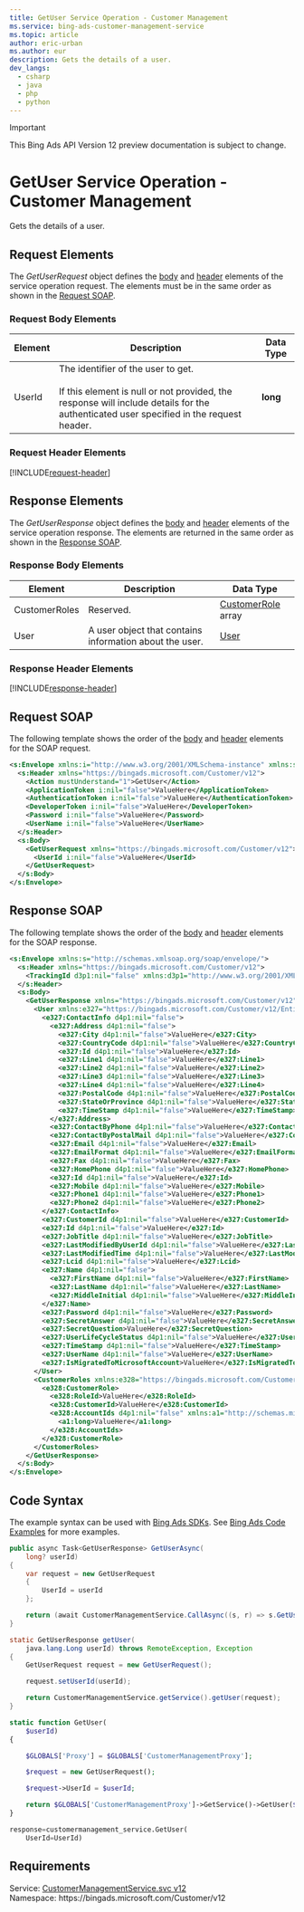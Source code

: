 ```yaml
---
title: GetUser Service Operation - Customer Management
ms.service: bing-ads-customer-management-service
ms.topic: article
author: eric-urban
ms.author: eur
description: Gets the details of a user.
dev_langs: 
  - csharp
  - java
  - php
  - python
---
```

> [!IMPORTANT]
> This Bing Ads API Version 12 preview documentation is subject to change.

# GetUser Service Operation - Customer Management
Gets the details of a user.

## <a name="request"></a>Request Elements
The *GetUserRequest* object defines the [body](#request-body) and [header](#request-header) elements of the service operation request. The elements must be in the same order as shown in the [Request SOAP](#request-soap). 

### <a name="request-body"></a>Request Body Elements

|Element|Description|Data Type|
|-----------|---------------|-------------|
|<a name="userid"></a>UserId|The identifier of the user to get.<br /><br /> If this element is null or not provided, the response will include details for the authenticated user specified in the request header.|**long**|

### <a name="request-header"></a>Request Header Elements
[!INCLUDE[request-header](./includes/request-header.md)]

## <a name="response"></a>Response Elements
The *GetUserResponse* object defines the [body](#response-body) and [header](#response-header) elements of the service operation response. The elements are returned in the same order as shown in the [Response SOAP](#response-soap).

### <a name="response-body"></a>Response Body Elements

|Element|Description|Data Type|
|-----------|---------------|-------------|
|<a name="customerroles"></a>CustomerRoles|Reserved.|[CustomerRole](customerrole.md) array|
|<a name="user"></a>User|A user object that contains information about the user.|[User](user.md)|

### <a name="response-header"></a>Response Header Elements
[!INCLUDE[response-header](./includes/response-header.md)]

## <a name="request-soap"></a>Request SOAP
The following template shows the order of the [body](#request-body) and [header](#request-header) elements for the SOAP request.

```xml
<s:Envelope xmlns:i="http://www.w3.org/2001/XMLSchema-instance" xmlns:s="http://schemas.xmlsoap.org/soap/envelope/">
  <s:Header xmlns="https://bingads.microsoft.com/Customer/v12">
    <Action mustUnderstand="1">GetUser</Action>
    <ApplicationToken i:nil="false">ValueHere</ApplicationToken>
    <AuthenticationToken i:nil="false">ValueHere</AuthenticationToken>
    <DeveloperToken i:nil="false">ValueHere</DeveloperToken>
    <Password i:nil="false">ValueHere</Password>
    <UserName i:nil="false">ValueHere</UserName>
  </s:Header>
  <s:Body>
    <GetUserRequest xmlns="https://bingads.microsoft.com/Customer/v12">
      <UserId i:nil="false">ValueHere</UserId>
    </GetUserRequest>
  </s:Body>
</s:Envelope>
```

## <a name="response-soap"></a>Response SOAP
The following template shows the order of the [body](#response-body) and [header](#response-header) elements for the SOAP response.

```xml
<s:Envelope xmlns:s="http://schemas.xmlsoap.org/soap/envelope/">
  <s:Header xmlns="https://bingads.microsoft.com/Customer/v12">
    <TrackingId d3p1:nil="false" xmlns:d3p1="http://www.w3.org/2001/XMLSchema-instance">ValueHere</TrackingId>
  </s:Header>
  <s:Body>
    <GetUserResponse xmlns="https://bingads.microsoft.com/Customer/v12">
      <User xmlns:e327="https://bingads.microsoft.com/Customer/v12/Entities" d4p1:nil="false" xmlns:d4p1="http://www.w3.org/2001/XMLSchema-instance">
        <e327:ContactInfo d4p1:nil="false">
          <e327:Address d4p1:nil="false">
            <e327:City d4p1:nil="false">ValueHere</e327:City>
            <e327:CountryCode d4p1:nil="false">ValueHere</e327:CountryCode>
            <e327:Id d4p1:nil="false">ValueHere</e327:Id>
            <e327:Line1 d4p1:nil="false">ValueHere</e327:Line1>
            <e327:Line2 d4p1:nil="false">ValueHere</e327:Line2>
            <e327:Line3 d4p1:nil="false">ValueHere</e327:Line3>
            <e327:Line4 d4p1:nil="false">ValueHere</e327:Line4>
            <e327:PostalCode d4p1:nil="false">ValueHere</e327:PostalCode>
            <e327:StateOrProvince d4p1:nil="false">ValueHere</e327:StateOrProvince>
            <e327:TimeStamp d4p1:nil="false">ValueHere</e327:TimeStamp>
          </e327:Address>
          <e327:ContactByPhone d4p1:nil="false">ValueHere</e327:ContactByPhone>
          <e327:ContactByPostalMail d4p1:nil="false">ValueHere</e327:ContactByPostalMail>
          <e327:Email d4p1:nil="false">ValueHere</e327:Email>
          <e327:EmailFormat d4p1:nil="false">ValueHere</e327:EmailFormat>
          <e327:Fax d4p1:nil="false">ValueHere</e327:Fax>
          <e327:HomePhone d4p1:nil="false">ValueHere</e327:HomePhone>
          <e327:Id d4p1:nil="false">ValueHere</e327:Id>
          <e327:Mobile d4p1:nil="false">ValueHere</e327:Mobile>
          <e327:Phone1 d4p1:nil="false">ValueHere</e327:Phone1>
          <e327:Phone2 d4p1:nil="false">ValueHere</e327:Phone2>
        </e327:ContactInfo>
        <e327:CustomerId d4p1:nil="false">ValueHere</e327:CustomerId>
        <e327:Id d4p1:nil="false">ValueHere</e327:Id>
        <e327:JobTitle d4p1:nil="false">ValueHere</e327:JobTitle>
        <e327:LastModifiedByUserId d4p1:nil="false">ValueHere</e327:LastModifiedByUserId>
        <e327:LastModifiedTime d4p1:nil="false">ValueHere</e327:LastModifiedTime>
        <e327:Lcid d4p1:nil="false">ValueHere</e327:Lcid>
        <e327:Name d4p1:nil="false">
          <e327:FirstName d4p1:nil="false">ValueHere</e327:FirstName>
          <e327:LastName d4p1:nil="false">ValueHere</e327:LastName>
          <e327:MiddleInitial d4p1:nil="false">ValueHere</e327:MiddleInitial>
        </e327:Name>
        <e327:Password d4p1:nil="false">ValueHere</e327:Password>
        <e327:SecretAnswer d4p1:nil="false">ValueHere</e327:SecretAnswer>
        <e327:SecretQuestion>ValueHere</e327:SecretQuestion>
        <e327:UserLifeCycleStatus d4p1:nil="false">ValueHere</e327:UserLifeCycleStatus>
        <e327:TimeStamp d4p1:nil="false">ValueHere</e327:TimeStamp>
        <e327:UserName d4p1:nil="false">ValueHere</e327:UserName>
        <e327:IsMigratedToMicrosoftAccount>ValueHere</e327:IsMigratedToMicrosoftAccount>
      </User>
      <CustomerRoles xmlns:e328="https://bingads.microsoft.com/Customer/v12/Entities" d4p1:nil="false" xmlns:d4p1="http://www.w3.org/2001/XMLSchema-instance">
        <e328:CustomerRole>
          <e328:RoleId>ValueHere</e328:RoleId>
          <e328:CustomerId>ValueHere</e328:CustomerId>
          <e328:AccountIds d4p1:nil="false" xmlns:a1="http://schemas.microsoft.com/2003/10/Serialization/Arrays">
            <a1:long>ValueHere</a1:long>
          </e328:AccountIds>
        </e328:CustomerRole>
      </CustomerRoles>
    </GetUserResponse>
  </s:Body>
</s:Envelope>
```

## <a name="example"></a>Code Syntax
The example syntax can be used with [Bing Ads SDKs](~/guides/client-libraries.md). See [Bing Ads Code Examples](~/guides/code-examples.md) for more examples.
```csharp
public async Task<GetUserResponse> GetUserAsync(
	long? userId)
{
	var request = new GetUserRequest
	{
		UserId = userId
	};

	return (await CustomerManagementService.CallAsync((s, r) => s.GetUserAsync(r), request));
}
```
```java
static GetUserResponse getUser(
	java.lang.Long userId) throws RemoteException, Exception
{
	GetUserRequest request = new GetUserRequest();

	request.setUserId(userId);

	return CustomerManagementService.getService().getUser(request);
}
```
```php
static function GetUser(
	$userId)
{

	$GLOBALS['Proxy'] = $GLOBALS['CustomerManagementProxy'];

	$request = new GetUserRequest();

	$request->UserId = $userId;

	return $GLOBALS['CustomerManagementProxy']->GetService()->GetUser($request);
}
```
```python
response=customermanagement_service.GetUser(
	UserId=UserId)
```

## Requirements
Service: [CustomerManagementService.svc v12](https://clientcenter.api.bingads.microsoft.com/Api/CustomerManagement/v12/CustomerManagementService.svc)  
Namespace: https\://bingads.microsoft.com/Customer/v12  

